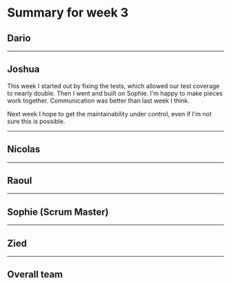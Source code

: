 # Summary for week 3

## Dario

---
## Joshua

This week I started out by fixing the tests, which allowed our test coverage to nearly double. Then I went and built on Sophie. I'm happy to make pieces work together.
Communication was better than last week I think.

Next week I hope to get the maintainability under control, even if I'm not sure this is possible.

---


## Nicolas


---



## Raoul


---



## Sophie (Scrum Master)


---



## Zied



---



## Overall team
